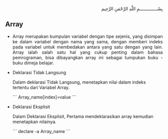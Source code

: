 <p align="right">
بِسْــــــــــــــمِ اللَّهِ الرَّحْمَنِ الرَّحِيم 
</p>

## Array

* <p align=justify>Array merupakan kumpulan variabel dengan tipe sejenis, yang  disimpan  ke  dalam  variabel  dengan  nama  yang sama,  dengan  memberi indeks  pada  variabel  untuk  membedakan  antara  yang  satu  dengan yang lain. Array ialah salah satu hal yang cukup penting dalam bahasa pemrograman, bisa dibayangkan array ini sebagai tumpukan buku - buku dimeja belajar.</p>

* Deklarasi Tidak Langsung 
  <p>Dalam deklarasi Tidak Langsung, menetapkan nilai dalam indeks tertentu dari Variabel Array.</p>
  ```
  Array_name[index]=value
  ```
* Deklarasi Eksplisit 
  <p>Dalam Deklarasi Eksplisit, Pertama mendeklarasikan array kemudian menetapkan nilainya.</p>
  ```
  declare -a Array_name
  ```

